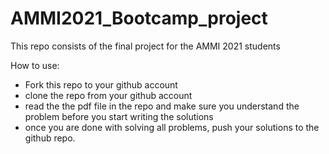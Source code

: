 # AMMI2021_Bootcamp_project
This repo consists of the final project for the AMMI 2021 students

How to use:
- Fork this repo to your github account
- clone the repo from your github account
- read the the pdf file in the repo and make sure you understand the problem before you start writing the solutions
- once you are done with solving all problems, push your solutions to the github repo. 

